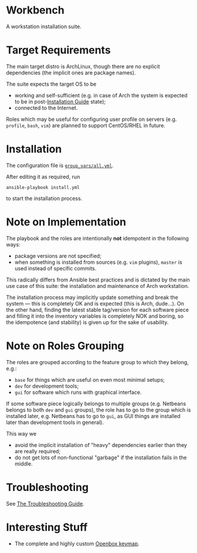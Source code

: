 Workbench
=========

A workstation installation suite.



Target Requirements
===================

The main target distro is ArchLinux, though there are no explicit dependencies (the
implicit ones are package names).

The suite expects the target OS to be

* working and self-sufficient (e.g. in case of Arch the system is expected to be
in post-[Installation Guide](https://wiki.archlinux.org/index.php/Installation_guide)
state);
* connected to the Internet.

Roles which may be useful for configuring user profile on servers (e.g.
`profile`, `bash`, `vim`) are planned to support CentOS/RHEL in future.



Installation
============

The configuration file is [`group_vars/all.yml`](group_vars/all.yml).

After editing it as required, run

```
ansible-playbook install.yml
```

to start the installation process.



Note on Implementation
======================

The playbook and the roles are intentionally **not** idempotent in the following ways:

* package versions are not specified;
* when something is installed from sources (e.g. `vim` plugins), `master` is used
instead of specific commits.

This radically differs from Ansible best practices and is dictated by the main use
case of this suite: the installation and maintenance of Arch workstation.

The installation process may implicitly update something and break the system &mdash;
this is completely OK and is expected (this is Arch, dude...).
On the other hand, finding the latest stable tag/version for each software
piece and filling it into the inventory variables is completely NOK and boring,
so the idempotence (and stability) is given up for the sake of usability.



Note on Roles Grouping
======================

The roles are grouped according to the feature group to which they belong, e.g.:

* `base` for things which are useful on even most minimal setups;
* `dev` for development tools;
* `gui` for software which runs with graphical interface.

If some software piece logically belongs to multiple groups (e.g. Netbeans belongs to
both `dev` and `gui` groups), the role has to go to the group which is installed later,
e.g. Netbeans has to go to `gui`, as GUI things are installed later than development
tools in general).

This way we

* avoid the implicit installation of "heavy" dependencies earlier than they are really required;
* do not get lots of non-functional "garbage" if the installation fails in the middle.



Troubleshooting
===============

See [The Troubleshooting Guide](TROUBLESHOOTING.md).



Interesting Stuff
=================

* The complete and highly custom [Openbox keymap](roles/gui/openbox/docs/keymap.md).
